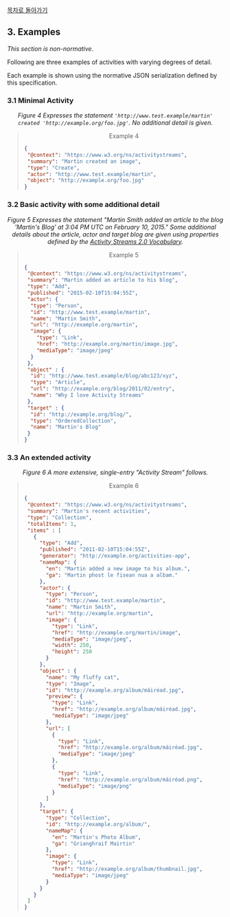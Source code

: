 [목차로 돌아가기](ActivityStreams2.0Contents.md)

## 3. Examples

_This section is non-normative._

Following are three examples of activities with varying degrees of detail.

Each example is shown using the normative JSON serialization defined by this specification.

### 3.1 Minimal Activity

<div align="center"><em>
Figure 4 Expresses the statement <code>'http://www.test.example/martin' created 'http://example.org/foo.jpg'</code>. No additional detail is given.
</em></div>

><div align="center"> Example 4 </div>
>
>```json
>{
>  "@context": "https://www.w3.org/ns/activitystreams",
>  "summary": "Martin created an image",
>  "type": "Create",
>  "actor": "http://www.test.example/martin",
>  "object": "http://example.org/foo.jpg"
>}
>```

### 3.2 Basic activity with some additional detail

<div align="center"><em>
Figure 5 Expresses the statement "Martin Smith added an article to the blog 'Martin's Blog' at 3:04 PM UTC on February 10, 2015." Some additional details about the article, actor and target blog are given using properties defined by the <a href="https://www.w3.org/TR/activitystreams-vocabulary/">Activity Streams 2.0 Vocabulary</a>.
</em></div>

><div align="center"> Example 5 </div>
>
>```json
>{
>  "@context": "https://www.w3.org/ns/activitystreams",
>  "summary": "Martin added an article to his blog",
>  "type": "Add",
>  "published": "2015-02-10T15:04:55Z",
>  "actor": {
>   "type": "Person",
>   "id": "http://www.test.example/martin",
>   "name": "Martin Smith",
>   "url": "http://example.org/martin",
>   "image": {
>     "type": "Link",
>     "href": "http://example.org/martin/image.jpg",
>     "mediaType": "image/jpeg"
>   }
>  },
>  "object" : {
>   "id": "http://www.test.example/blog/abc123/xyz",
>   "type": "Article",
>   "url": "http://example.org/blog/2011/02/entry",
>   "name": "Why I love Activity Streams"
>  },
>  "target" : {
>   "id": "http://example.org/blog/",
>   "type": "OrderedCollection",
>   "name": "Martin's Blog"
>  }
>}
>```

### 3.3 An extended activity

<div align="center"><em>
Figure 6 A more extensive, single-entry "Activity Stream" follows.
</em></div>

><div align="center"> Example 6 </div>
>
>```json
>{
>  "@context": "https://www.w3.org/ns/activitystreams",
>  "summary": "Martin's recent activities",
>  "type": "Collection",
>  "totalItems": 1,
>  "items" : [
>    {
>      "type": "Add",
>      "published": "2011-02-10T15:04:55Z",
>      "generator": "http://example.org/activities-app",
>      "nameMap": {
>        "en": "Martin added a new image to his album.",
>        "ga": "Martin phost le fisean nua a albam."
>      },
>      "actor": {
>        "type": "Person",
>        "id": "http://www.test.example/martin",
>        "name": "Martin Smith",
>        "url": "http://example.org/martin",
>        "image": {
>          "type": "Link",
>          "href": "http://example.org/martin/image",
>          "mediaType": "image/jpeg",
>          "width": 250,
>          "height": 250
>        }
>      },
>      "object" : {
>        "name": "My fluffy cat",
>        "type": "Image",
>        "id": "http://example.org/album/máiréad.jpg",
>        "preview": {
>          "type": "Link",
>          "href": "http://example.org/album/máiréad.jpg",
>          "mediaType": "image/jpeg"
>        },
>        "url": [
>          {
>            "type": "Link",
>            "href": "http://example.org/album/máiréad.jpg",
>            "mediaType": "image/jpeg"
>          },
>          {
>            "type": "Link",
>            "href": "http://example.org/album/máiréad.png",
>            "mediaType": "image/png"
>          }
>        ]
>      },
>      "target": {
>        "type": "Collection",
>        "id": "http://example.org/album/",
>        "nameMap": {
>          "en": "Martin's Photo Album",
>          "ga": "Grianghraif Mairtin"
>        },
>        "image": {
>          "type": "Link",
>          "href": "http://example.org/album/thumbnail.jpg",
>          "mediaType": "image/jpeg"
>        }
>      }
>    }
>  ]
>}
>```

[//Comment]: # "nameMap이 en/ga으로 설정되어 있는 부분은 따로 번역을 하지 않겠습니다."
